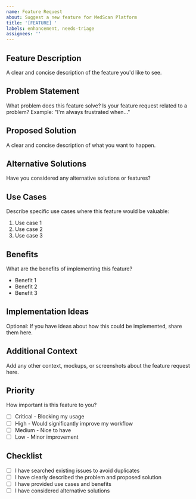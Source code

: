 ```yaml
---
name: Feature Request
about: Suggest a new feature for MedScan Platform
title: '[FEATURE] '
labels: enhancement, needs-triage
assignees: ''
---
```


## Feature Description
A clear and concise description of the feature you'd like to see.

## Problem Statement
What problem does this feature solve? Is your feature request related to a problem?
Example: "I'm always frustrated when..."

## Proposed Solution
A clear and concise description of what you want to happen.

## Alternative Solutions
Have you considered any alternative solutions or features?

## Use Cases
Describe specific use cases where this feature would be valuable:
1. Use case 1
2. Use case 2
3. Use case 3

## Benefits
What are the benefits of implementing this feature?
- Benefit 1
- Benefit 2
- Benefit 3

## Implementation Ideas
Optional: If you have ideas about how this could be implemented, share them here.

## Additional Context
Add any other context, mockups, or screenshots about the feature request here.

## Priority
How important is this feature to you?
- [ ] Critical - Blocking my usage
- [ ] High - Would significantly improve my workflow
- [ ] Medium - Nice to have
- [ ] Low - Minor improvement

## Checklist
- [ ] I have searched existing issues to avoid duplicates
- [ ] I have clearly described the problem and proposed solution
- [ ] I have provided use cases and benefits
- [ ] I have considered alternative solutions
